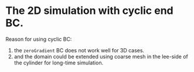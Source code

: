 # The 2D simulation with cyclic end BC.

Reason for using cyclic BC: 
1. the `zeroGradient` BC does not work well for 3D cases. 
2. and the domain could be extended using coarse mesh in the lee-side of the cylinder for long-time simulation.
